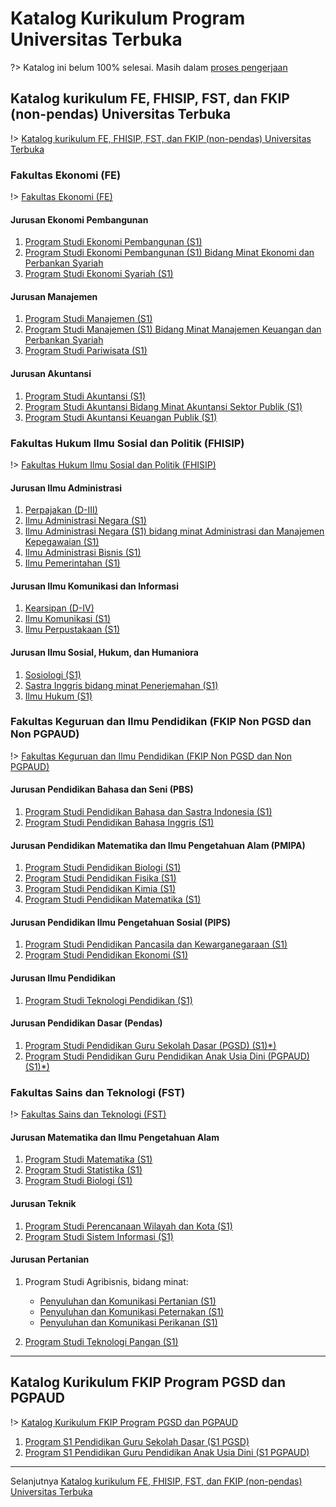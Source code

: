 # Katalog Kurikulum Program Universitas Terbuka

?> Katalog ini belum 100% selesai. Masih dalam [proses pengerjaan](/TODO.md)

## Katalog kurikulum FE, FHISIP, FST, dan FKIP (non-pendas) Universitas Terbuka

!> [Katalog kurikulum FE, FHISIP, FST, dan FKIP (non-pendas) Universitas Terbuka](/katalog-non-pendas.md)

### Fakultas Ekonomi (FE)

!> [Fakultas Ekonomi (FE)](/FE/README.md)

#### Jurusan Ekonomi Pembangunan

1. [Program Studi Ekonomi Pembangunan (S1)](/FE/ekonomi-pembangunan-s1.md)
2. [Program Studi Ekonomi Pembangunan (S1) Bidang Minat Ekonomi dan Perbankan Syariah](/FE/ekonomi-pembangunan-s1-bidang-minat-ekonomi-dan-perbankan-syariah.md)
3. [Program Studi Ekonomi Syariah (S1)](/FE/ekonomi-syariah-s1.md)

#### Jurusan Manajemen

1. [Program Studi Manajemen (S1)](/FE/manajemen-s1.md)
2. [Program Studi Manajemen (S1) Bidang Minat Manajemen Keuangan dan Perbankan Syariah](/FE/manajemen-s1-bidang-minat-manajemen-keuangan-dan-perbankan-syariah.md)
3. [Program Studi Pariwisata (S1)](/FE/pariwisata-s1.md)

#### Jurusan Akuntansi

1. [Program Studi Akuntansi (S1)](/FE/akuntansi-s1.md)
2. [Program Studi Akuntansi Bidang Minat Akuntansi Sektor Publik (S1)](/FE/akuntansi-bidang-minat-akuntansi-sektor-publik-s1.md)
3. [Program Studi Akuntansi Keuangan Publik (S1)](/FE/akuntansi-keuangan-publik-s1.md)

### Fakultas Hukum Ilmu Sosial dan Politik (FHISIP)

!> [Fakultas Hukum Ilmu Sosial dan Politik (FHISIP)](/FHISIP/README.md)

#### Jurusan Ilmu Administrasi

1. [Perpajakan (D-III)](/FHISIP/perpajakan-d-iii.md)
2. [Ilmu Administrasi Negara (S1)](/FHISIP/ilmu-administrasi-negara-s1.md)
3. [Ilmu Administrasi Negara (S1) bidang minat Administrasi dan Manajemen Kepegawaian (S1)](/FHISIP/ilmu-administrasi-negara-s1-bidang-minat-administrasi-dan-manajemen-kepegawaian-s1.md)
4. [Ilmu Administrasi Bisnis (S1)](/FHISIP/ilmu-administrasi-bisnis-s1.md)
5. [Ilmu Pemerintahan (S1)](/FHISIP/ilmu-pemerintahan-s1.md)

#### Jurusan Ilmu Komunikasi dan Informasi

1. [Kearsipan (D-IV)](/FHISIP/kearsipan-d-iv.md)
2. [Ilmu Komunikasi (S1)](/FHISIP/ilmu-komunikasi-s1.md)
3. [Ilmu Perpustakaan (S1)](/FHISIP/ilmu-perpustakaan-s1.md)

#### Jurusan Ilmu Sosial, Hukum, dan Humaniora

1. [Sosiologi (S1)](/FHISIP/sosiologi-s1.md)
2. [Sastra Inggris bidang minat Penerjemahan (S1)](/FHISIP/sastra-inggris-bidang-minat-penerjemahan-s1.md)
3. [Ilmu Hukum (S1)](/FHISIP/ilmu-hukum-s1.md)

### Fakultas Keguruan dan Ilmu Pendidikan (FKIP Non PGSD dan Non PGPAUD)

!> [Fakultas Keguruan dan Ilmu Pendidikan (FKIP Non PGSD dan Non PGPAUD)](/FKIP/README-non-pendas.md)

#### Jurusan Pendidikan Bahasa dan Seni (PBS)

1. [Program Studi Pendidikan Bahasa dan Sastra Indonesia (S1)](/FKIP/pendidikan-bahasa-dan-sastra-indonesia-s1.md)
2. [Program Studi Pendidikan Bahasa Inggris (S1)](/FKIP/pendidikan-bahasa-inggris-s1.md)

#### Jurusan Pendidikan Matematika dan Ilmu Pengetahuan Alam (PMIPA)

1. [Program Studi Pendidikan Biologi (S1)](/FKIP/pendidikan-biologi-s1.md)
2. [Program Studi Pendidikan Fisika (S1)](/FKIP/pendidikan-fisika-s1.md)
3. [Program Studi Pendidikan Kimia (S1)](/FKIP/pendidikan-kimia-s1.md)
4. [Program Studi Pendidikan Matematika (S1)](/FKIP/pendidikan-matematika-s1.md)

#### Jurusan Pendidikan Ilmu Pengetahuan Sosial (PIPS)

1. [Program Studi Pendidikan Pancasila dan Kewarganegaraan (S1)](/FKIP/pendidikan-pancasila-dan-kewarganegaraan-s1.md)
2. [Program Studi Pendidikan Ekonomi (S1)](/FKIP/pendidikan-ekonomi-s1.md)

#### Jurusan Ilmu Pendidikan

1. [Program Studi Teknologi Pendidikan (S1)](/FKIP/program-studi-teknologi-pendidikan-s1.md)

#### Jurusan Pendidikan Dasar (Pendas)

1. [Program Studi Pendidikan Guru Sekolah Dasar (PGSD) (S1)*)](/FKIP/pendidikan-guru-sekolah-dasar-pgsd-s1.md)
2. [Program Studi Pendidikan Guru Pendidikan Anak Usia Dini (PGPAUD) (S1)*)](/FKIP/pendidikan-guru-pendidikan-anak-usia-dini-pgpaud-s1.md)

### Fakultas Sains dan Teknologi (FST)

!> [Fakultas Sains dan Teknologi (FST)](/FST/README.md)

#### Jurusan Matematika dan Ilmu Pengetahuan Alam

 1. [Program Studi Matematika (S1)](/FST/matematika-s1.md)
 2. [Program Studi Statistika (S1)](/FST/statistika-s1.md)
 3. [Program Studi Biologi (S1)](/FST/biologi-s1.md)

#### Jurusan Teknik

1. [Program Studi Perencanaan Wilayah dan Kota (S1)](/FST/perencanaan-wilayah-dan-kota-s1.md)
2. [Program Studi Sistem Informasi (S1)](/FST/sistem-informasi-s1.md)

#### Jurusan Pertanian

1. Program Studi Agribisnis, bidang minat:

   - [Penyuluhan dan Komunikasi Pertanian (S1)](/FST/penyuluhan-dan-komunikasi-pertanian-s1.md)
   - [Penyuluhan dan Komunikasi Peternakan (S1)](/FST/penyuluhan-dan-komunikasi-peternakan-s1.md)
   - [Penyuluhan dan Komunikasi Perikanan (S1)](/FST/penyuluhan-dan-komunikasi-perikanan-s1.md)

2. [Program Studi Teknologi Pangan (S1)](/FST/program-studi-teknologi-pangan-s1.md)

***

## Katalog Kurikulum FKIP Program PGSD dan PGPAUD

!> [Katalog Kurikulum FKIP Program PGSD dan PGPAUD](/FKIP-pendas/README.md)

  1. [Program S1 Pendidikan Guru Sekolah Dasar (S1 PGSD)](/FKIP-pendas/s1-pgsd.md)
  2. [Program S1 Pendidikan Guru Pendidikan Anak Usia Dini (S1 PGPAUD)](/FKIP-pendas/s1-pgpaud.md)

***

Selanjutnya [Katalog kurikulum FE, FHISIP, FST, dan FKIP (non-pendas) Universitas Terbuka](/katalog-non-pendas.md)
